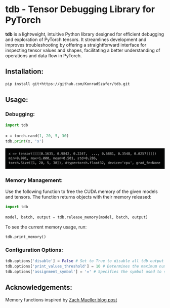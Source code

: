 # tdb - Tensor Debugging Library for PyTorch

**tdb** is a lightweight, intuitive Python library designed for efficient debugging and exploration of PyTorch tensors. It streamlines development and improves troubleshooting by offering a straightforward interface for inspecting tensor values and shapes, facilitating a better understanding of operations and data flow in PyTorch.

## Installation:
```bash
pip install git+https://github.com/KonradSzafer/tdb.git
```

## Usage:

### Debugging:

```python
import tdb

x = torch.rand(1, 20, 5, 30)
tdb.print(x, 'x')
```

![](assets/example_output_1.png)

<!-- ### Example Usage:
![](assets/example_output_2.png) -->

### Memory Management:

Use the following function to free the CUDA memory of the given models and tensors. The function returns objects with their memory released:
```python
import tdb

model, batch, output = tdb.release_memory(model, batch, output)
```

To see the current memory usage, run:
```python
tdb.print_memory()
```

### Configuration Options:
```python
tdb.options['disable'] = False # Set to True to disable all tdb output
tdb.options['print_values_threshold'] = 10 # Determines the maximum number of values to display from the last dimension of a tensor
tdb.options['assignment_symbol'] = '=' # Specifies the symbol used to separate tensor parameters from their values
```

## Acknowledgements:

Memory functions inspired by [Zach Mueller blog post](https://muellerzr.github.io/til/free_memory.html)
